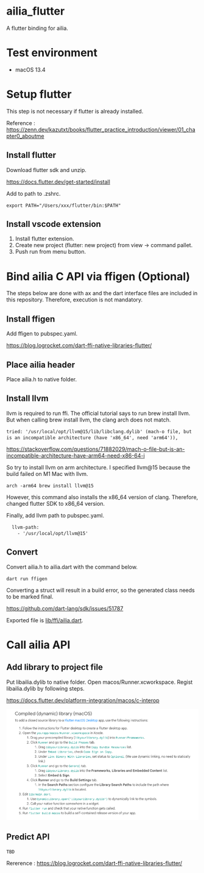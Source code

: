 # ailia_flutter

A flutter binding for ailia.

# Test environment

- macOS 13.4

# Setup flutter

This step is not necessary if flutter is already installed.

Reference : https://zenn.dev/kazutxt/books/flutter_practice_introduction/viewer/01_chapter0_aboutme

## Install flutter

Download flutter sdk and unzip.

https://docs.flutter.dev/get-started/install

Add to path to .zshrc.

```
export PATH="/Users/xxx/flutter/bin:$PATH"
```

## Install vscode extension

1. Install flutter extension.
2. Create new project (flutter: new project) from view -> command pallet.
3. Push run from menu button.

# Bind ailia C API via ffigen (Optional)

The steps below are done with ax and the dart interface files are included in this repository. Therefore, execution is not mandatory.

## Install ffigen

Add ffigen to pubspec.yaml.

https://blog.logrocket.com/dart-ffi-native-libraries-flutter/

## Place ailia header

Place ailia.h to native folder.

## Install llvm

llvm is required to run ffi. The official tutorial says to run brew install llvm. But when calling brew install llvm, the clang arch does not match.

```
tried: '/usr/local/opt/llvm@15/lib/libclang.dylib' (mach-o file, but is an incompatible architecture (have 'x86_64', need 'arm64')),
```

https://stackoverflow.com/questions/71882029/mach-o-file-but-is-an-incompatible-architecture-have-arm64-need-x86-64-i

So try to install llvm on arm architecture. I specified llvm@15 because the build failed on M1 Mac with llvm.

```
arch -arm64 brew install llvm@15
```

However, this command also installs the x86_64 version of clang. Therefore, changed flutter SDK to x86_64 version.

Finally, add llvm path to pubspec.yaml.

```
  llvm-path:
    - '/usr/local/opt/llvm@15'
```

## Convert

Convert ailia.h to ailia.dart with the command below.

```
dart run ffigen
```

Converting a struct will result in a build error, so the generated class needs to be marked final.

https://github.com/dart-lang/sdk/issues/51787

Exported file is [lib/ffi/ailia.dart](lib/ffi/ailia.dart).

# Call ailia API

## Add library to project file

Put libailia.dylib to native folder. Open macos/Runner.xcworkspace. Regist libailia.dylib by following steps.

https://docs.flutter.dev/platform-integration/macos/c-interop

![tutorial](tutorial/dylib.png)

## Predict API

```
TBD
```

Rererence : https://blog.logrocket.com/dart-ffi-native-libraries-flutter/
